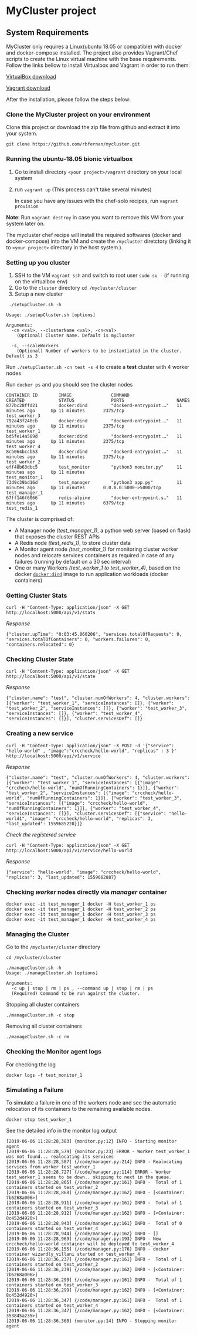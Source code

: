 # MyCluster project

## System Requirements
MyCluster only requires a Linux(ubuntu 18.05 or compatible) with docker and docker-compose installed. The project also provides Vagrant/Chef scripts to create the Linux virtual machine with the base requirements. Follow the links bellow to install Virtualbox and Vagrant in order to run them:

[VirtualBox download](https://www.virtualbox.org/)

[Vagrant download](https://www.vagrantup.com/downloads.html)

After the installation, please follow the steps below:

### Clone the MyCluster project on your environment
Clone this project or download the zip file from github and extract it into your system.

`git clone https://github.com/rbfernan/mycluster.git`

### Running the ubuntu-18.05 bionic virtualbox
1. Go to install directory `<your project>/vagrant` directory on your local system
2. run `vagrant up`   (This process can't take several minutes)

    In case you have any issues with the chef-solo recipes, run `vagrant provision`

**Note**: Run `vagrant destroy` in case you want to remove this VM from your system later on.

The mycluster chef recipe will install  the required softwares (docker and docker-compose) into the VM and create the `/mycluster` diretctory (linking it to `<your project>` directory in the host system ).


### Setting up you cluster

1. SSH to the VM `vagrant ssh` and switch to root user `sudo su -`  (if running on the virtualbox env)
2. Go to the `cluster` directory  `cd /mycluster/cluster`
3. Setup a new cluster

```
 ./setupCluster.sh -h

Usage: ./setupCluster.sh [options]

Arguments:
  -cn <val>, --clusterName <val>, -cn<val>
    (Optional) Cluster Name. Default is myCluster

  -s, --scaleWorkers
    (Optional) Number of workers to be instantiated in the cluster. Default is 3

```
Run `./setupCluster.sh -cn test -s 4` to create a **test** cluster with 4 worker nodes

Run `docker ps` and you should see the cluster nodes

```
CONTAINER ID        IMAGE               COMMAND                  CREATED             STATUS              PORTS                    NAMES
877bc28ffd21        docker:dind         "dockerd-entrypoint.…"   11 minutes ago      Up 11 minutes       2375/tcp                 test_worker_3
792a43f240cb        docker:dind         "dockerd-entrypoint.…"   11 minutes ago      Up 11 minutes       2375/tcp                 test_worker_1
bd5fe14a589d        docker:dind         "dockerd-entrypoint.…"   11 minutes ago      Up 11 minutes       2375/tcp                 test_worker_4
8cb064bccb53        docker:dind         "dockerd-entrypoint.…"   11 minutes ago      Up 11 minutes       2375/tcp                 test_worker_2
eff48b63dbc5        test_monitor        "python3 monitor.py"     11 minutes ago      Up 11 minutes                                test_monitor_1
73d9c39bd16d        test_manager        "python3 app.py"         11 minutes ago      Up 11 minutes       0.0.0.0:5000->5000/tcp   test_manager_1
67ff146f6066        redis:alpine        "docker-entrypoint.s…"   11 minutes ago      Up 11 minutes       6379/tcp                 test_redis_1
```
The cluster is comprised of: 
- A Manager node *(test_manager_1)*, a python web server (based on flask) that exposes the cluster REST APIs
- A Redis node *(test_redis_1)*, to store cluster data
- A Monitor agent node *(test_monitor_1)* for monitoring cluster worker nodes and relocate services containers as required in case of any failures (running by default on a 30 sec interval)
- One or many Workers *(test_worker_1 to test_worker_4)*, based on the docker [`docker:dind`](https://github.com/jpetazzo/dind) image to run application workloads (docker containers)

### Getting Cluster Stats 

```
curl -H "Content-Type: application/json" -X GET http://localhost:5000/api/v1/stats
```

*Response*

```
{"cluster.upTime": "0:03:45.060206", "services.totalOfRequests": 0, "services.totalOfContainers": 0, "workers.failures": 0, "containers.relocated": 0}
```

### Checking Cluster State

```
curl -H "Content-Type: application/json" -X GET http://localhost:5000/api/v1/state 
```

*Response*

```
{"cluster.name": "test", "cluster.numOfWorkers": 4, "cluster.workers": [{"worker": "test_worker_1", "serviceInstances": []}, {"worker": "test_worker_2", "serviceInstances": []}, {"worker": "test_worker_3", "serviceInstances": []}, {"worker": "test_worker_4", "serviceInstances": []}], "cluster.servicesDef": []}
```

### Creating a new service

```
curl -H "Content-Type: application/json" -X POST -d '{"service": "hello-world" , "image":"crccheck/hello-world", "replicas" : 3 }' http://localhost:5000/api/v1/service
```

*Response*

```
{"cluster.name": "test", "cluster.numOfWorkers": 4, "cluster.workers": [{"worker": "test_worker_1", "serviceInstances": [{"image": "crccheck/hello-world", "numOfRunningContainers": 1}]}, {"worker": "test_worker_2", "serviceInstances": [{"image": "crccheck/hello-world", "numOfRunningContainers": 1}]}, {"worker": "test_worker_3", "serviceInstances": [{"image": "crccheck/hello-world", "numOfRunningContainers": 1}]}, {"worker": "test_worker_4", "serviceInstances": []}], "cluster.servicesDef": [{"service": "hello-world1", "image": "crccheck/hello-world", "replicas": 3, "last_updated": 1559685228}]}
```

*Check the registered service*

```
curl -H "Content-Type: application/json" -X GET http://localhost:5000/api/v1/service/hello-world
```

*Response*

```
{"service": "hello-world", "image": "crccheck/hello-world", "replicas": 3, "last_updated": 1559662887}
```

### Checking *worker* nodes directly via *manager* container

```
docker exec -it test_manager_1 docker -H test_worker_1 ps
docker exec -it test_manager_1 docker -H test_worker_2 ps
docker exec -it test_manager_1 docker -H test_worker_3 ps
docker exec -it test_manager_1 docker -H test_worker_4 ps
```

### Managing the Cluster

Go to the `/mycluster/cluster` directory

```
cd /mycluster/cluster

./manageCluster.sh -h
Usage: ./manageCluster.sh [options]

Arguments:
  -c up | stop | rm | ps , --command up | stop | rm | ps
  (Required) Command to be run against the cluster.
```

Stopping all cluster containers

`./manageCluster.sh -c stop`

Removing all cluster containers

`./manageCluster.sh -c rm`

### Checking the Monitor agent logs

For checking the log

``` 
docker logs -f test_monitor_1
```

### Simulating a Failure

To simulate a failure in one of the workers node and see the automatic relocation of its containers to the remaining available nodes.

``` 
docker stop test_worker_1
```

See the detailed info in the monitor log output
```
[2019-06-06 11:28:28,383] {monitor.py:12} INFO - Starting monitor agent
[2019-06-06 11:28:28,579] {monitor.py:23} ERROR - Worker test_worker_1 was not found... realocating its services
[2019-06-06 11:28:28,587] {/code/manager.py:214} INFO - Realocating services from worker test_worker_1
[2019-06-06 11:28:28,727] {/code/manager.py:114} ERROR - Worker test_worker_1 seems to be down.. skipping to next in the queue.
[2019-06-06 11:28:28,865] {/code/manager.py:161} INFO -  Total of 1 containers started on test_worker_2
[2019-06-06 11:28:28,868] {/code/manager.py:162} INFO - [<Container: 7b6268a006>]
[2019-06-06 11:28:28,911] {/code/manager.py:161} INFO -  Total of 1 containers started on test_worker_3
[2019-06-06 11:28:28,912] {/code/manager.py:162} INFO - [<Container: 8c452d4920>]
[2019-06-06 11:28:28,943] {/code/manager.py:161} INFO -  Total of 0 containers started on test_worker_4
[2019-06-06 11:28:28,944] {/code/manager.py:162} INFO - []
[2019-06-06 11:28:28,969] {/code/manager.py:193} INFO - New crccheck/hello-world container will be deployed to test_worker_4
[2019-06-06 11:28:36,155] {/code/manager.py:176} INFO - docker container wizardly_villani started on test_worker_4
[2019-06-06 11:28:36,237] {/code/manager.py:161} INFO -  Total of 1 containers started on test_worker_2
[2019-06-06 11:28:36,239] {/code/manager.py:162} INFO - [<Container: 7b6268a006>]
[2019-06-06 11:28:36,299] {/code/manager.py:161} INFO -  Total of 1 containers started on test_worker_3
[2019-06-06 11:28:36,299] {/code/manager.py:162} INFO - [<Container: 8c452d4920>]
[2019-06-06 11:28:36,347] {/code/manager.py:161} INFO -  Total of 1 containers started on test_worker_4
[2019-06-06 11:28:36,347] {/code/manager.py:162} INFO - [<Container: 353845a235>]
[2019-06-06 11:28:36,360] {monitor.py:14} INFO - Stopping monitor agent
````
